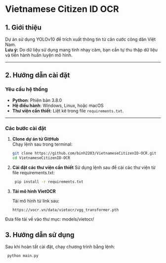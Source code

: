# Vietnamese Citizen ID OCR

## 1. Giới thiệu
Dự án sử dụng YOLOv10 để trích xuất thông tin từ căn cước công dân Việt Nam.  
**Lưu ý:** Do dữ liệu sử dụng mang tính nhạy cảm, bạn cần tự thu thập dữ liệu và tiến hành huấn luyện mô hình.

---

## 2. Hướng dẫn cài đặt

### Yêu cầu hệ thống
- **Python**: Phiên bản 3.8.0  
- **Hệ điều hành**: Windows, Linux, hoặc macOS  
- **Thư viện cần thiết**: Liệt kê trong file `requirements.txt`.

---

### Các bước cài đặt

1. **Clone dự án từ GitHub**  
   Chạy lệnh sau trong terminal:
   ```bash
   git clone https://github.com/binh2203/VietnameseCitizenID-OCR.git
   cd VietnameseCitizenID-OCR
2. **Cài đặt các thư viện cần thiết**
   Sử dụng lệnh sau để cài các thư viện từ file requirements.txt:
   ```bash
    pip install -r requirements.txt
3. **Tải mô hình VietOCR**

   Tải mô hình từ link sau:
   ```bash
   https://vocr.vn/data/vietocr/vgg_transformer.pth
Đưa file tải về vào thư mục: models/vietocr/


## 3. Hướng dẫn sử dụng
   Sau khi hoàn tất cài đặt, chạy chương trình bằng lệnh:
   ```bash
    python main.py
